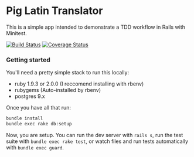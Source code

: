 # Pig Latin Translator

This is a simple app intended to demonstrate a TDD workflow in Rails with
Minitest.

[![Build Status](https://travis-ci.org/joshwlewis/pig_latin.png?branch=master)](https://travis-ci.org/joshwlewis/pig_latin)
[![Coverage Status](https://coveralls.io/repos/joshwlewis/pig_latin/badge.png)](https://coveralls.io/r/joshwlewis/pig_latin)

### Getting started

You'll need a pretty simple stack to run this locally:

- ruby 1.9.3 or 2.0.0 (I reccomend installing with rbenv)
- rubygems (Auto-installed by rbenv)
- postgres 9.x

Once you have all that run:

```bash
bundle install
bundle exec rake db:setup
```

Now, you are setup. You can run the dev server with `rails s`, run the test
suite with `bundle exec rake test`, or watch files and run tests automatically
with `bundle exec guard`.
